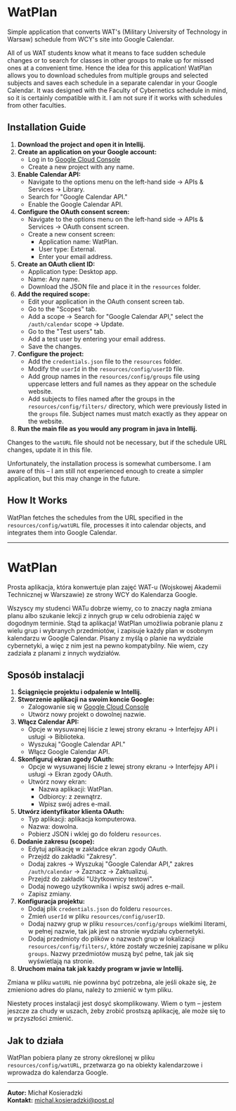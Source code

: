 # WatPlan

Simple application that converts WAT's (Military University of Technology in Warsaw) schedule from WCY's site into
Google Calendar.

All of us WAT students know what it means to face sudden schedule changes or to search for classes in other groups to
make up for missed ones at a convenient time. Hence the idea for this application! WatPlan allows you to download schedules from
multiple groups and selected subjects and saves each schedule in a separate calendar in your Google Calendar. It was designed
with the Faculty of Cybernetics schedule in mind, so it is certainly compatible with it. I am not sure if it works with
schedules from other faculties.

## Installation Guide

1. **Download the project and open it in Intellij.**
2. **Create an application on your Google account:**
    - Log in to [Google Cloud Console](https://console.cloud.google.com/)
    - Create a new project with any name.
3. **Enable Calendar API:**
    - Navigate to the options menu on the left-hand side → APIs & Services → Library.
    - Search for "Google Calendar API."
    - Enable the Google Calendar API.
4. **Configure the OAuth consent screen:**
    - Navigate to the options menu on the left-hand side → APIs & Services → OAuth consent screen.
    - Create a new consent screen:
        - Application name: WatPlan.
        - User type: External.
        - Enter your email address.
5. **Create an OAuth client ID:**
    - Application type: Desktop app.
    - Name: Any name.
    - Download the JSON file and place it in the `resources` folder.
6. **Add the required scope:**
    - Edit your application in the OAuth consent screen tab.
    - Go to the "Scopes" tab.
    - Add a scope → Search for "Google Calendar API," select the `/auth/calendar` scope → Update.
    - Go to the "Test users" tab.
    - Add a test user by entering your email address.
    - Save the changes.
7. **Configure the project:**
    - Add the `credentials.json` file to the `resources` folder.
    - Modify the `userId` in the `resources/config/userID` file.
    - Add group names in the `resources/config/groups` file using uppercase letters and full names as they appear on the
      schedule website.
    - Add subjects to files named after the groups in the `resources/config/filters/` directory, which were previously
      listed in the `groups` file. Subject names must match exactly as they appear on the website.
8. **Run the main file as you would any program in java in Intellij.**

Changes to the `watURL` file should not be necessary, but if the schedule URL changes, update it in this file.

Unfortunately, the installation process is somewhat cumbersome. I am aware of this – I am still not experienced enough
to create a simpler application, but this may change in the future.

## How It Works

WatPlan fetches the schedules from the URL specified in the `resources/config/watURL` file, processes it into calendar
objects, and integrates them into Google Calendar.

---

# WatPlan

Prosta aplikacja, która konwertuje plan zajęć WAT-u (Wojskowej Akademii Technicznej w Warszawie) ze strony WCY do
Kalendarza Google.

Wszyscy my studenci WATu dobrze wiemy, co to znaczy nagła zmiana planu albo szukanie lekcji z innych grup w celu
odrobienia zajęć w dogodnym terminie. Stąd ta aplikacja! WatPlan umożliwia pobranie planu z wielu grup i wybranych
przedmiotów, i zapisuje każdy plan w osobnym kalendarzu w Google Calendar. Pisany z myślą o planie na wydziale
cybernetyki, a więc z nim jest na pewno kompatybilny. Nie wiem, czy zadziała z planami z innych wydziałów.

## Sposób instalacji

1. **Ściągnięcie projektu i odpalenie w Intellij.**
2. **Stworzenie aplikacji na swoim koncie Google:**
    - Zalogowanie się w [Google Cloud Console](https://console.cloud.google.com/)
    - Utwórz nowy projekt o dowolnej nazwie.
3. **Włącz Calendar API:**
    - Opcje w wysuwanej liście z lewej strony ekranu → Interfejsy API i usługi → Biblioteka.
    - Wyszukaj "Google Calendar API."
    - Włącz Google Calendar API.
4. **Skonfiguruj ekran zgody OAuth:**
    - Opcje w wysuwanej liście z lewej strony ekranu → Interfejsy API i usługi → Ekran zgody OAuth.
    - Utwórz nowy ekran:
        - Nazwa aplikacji: WatPlan.
        - Odbiorcy: z zewnątrz.
        - Wpisz swój adres e-mail.
5. **Utwórz identyfikator klienta OAuth:**
    - Typ aplikacji: aplikacja komputerowa.
    - Nazwa: dowolna.
    - Pobierz JSON i wklej go do folderu `resources`.
6. **Dodanie zakresu (scope):**
    - Edytuj aplikację w zakładce ekran zgody OAuth.
    - Przejdź do zakładki "Zakresy".
    - Dodaj zakres → Wyszukaj "Google Calendar API," zakres `/auth/calendar` → Zaznacz → Zaktualizuj.
    - Przejdź do zakładki "Użytkownicy testowi".
    - Dodaj nowego użytkownika i wpisz swój adres e-mail.
    - Zapisz zmiany.
7. **Konfiguracja projektu:**
    - Dodaj plik `credentials.json` do folderu `resources`.
    - Zmień `userId` w pliku `resources/config/userID`.
    - Dodaj nazwy grup w pliku `resources/config/groups` wielkimi literami, w pełnej nazwie, tak jak jest na stronie
      wydziału cybernetyki.
    - Dodaj przedmioty do plików o nazwach grup w lokalizacji `resources/config/filters/`, które zostały wcześniej
      zapisane w pliku `groups`. Nazwy przedmiotów muszą być pełne, tak jak się wyświetlają na stronie.
8. **Uruchom maina tak jak każdy program w javie w Intellij.**

Zmiana w pliku `watURL` nie powinna być potrzebna, ale jeśli okaże się, że zmieniono adres do planu, należy to zmienić w
tym pliku.

Niestety proces instalacji jest dosyć skomplikowany. Wiem o tym – jestem jeszcze za chudy w uszach, żeby zrobić
prostszą aplikację, ale może się to w przyszłości zmienić.

## Jak to działa

WatPlan pobiera plany ze strony określonej w pliku `resources/config/watURL`, przetwarza go na obiekty kalendarzowe i
wprowadza do kalendarza Google.

---

**Autor:** Michał Kosieradzki  
**Kontakt:** [michal.kosieradzki@post.pl](mailto:michal.kosieradzki@post.pl)

